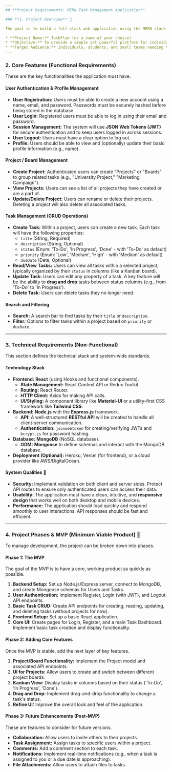 ```yaml
---
## **Project Requirements: MERN Task Management Application**

### **1. Project Overview** 📝

The goal is to build a full-stack web application using the MERN stack (MongoDB, Express.js, React, Node.js) that allows users to manage their tasks effectively. The application will be a Single Page Application (SPA) providing a fast, responsive, and intuitive user experience. Users will be able to register, log in, create projects, and manage tasks within those projects.

* **Project Name:** TaskFlow (or a name of your choice)
* **Objective:** To provide a simple yet powerful platform for individual and team task management.
* **Target Audience:** Individuals, students, and small teams needing to organize their work and track progress.
---
```


### **2. Core Features (Functional Requirements)**

These are the key functionalities the application must have.

#### **User Authentication & Profile Management**

- **User Registration:** Users must be able to create a new account using a name, email, and password. Passwords must be securely hashed before being stored in the database.
- **User Login:** Registered users must be able to log in using their email and password.
- **Session Management:** The system will use **JSON Web Tokens (JWT)** for secure authentication and to keep users logged in across sessions.
- **User Logout:** Users must have a clear option to log out.
- **Profile:** Users should be able to view and (optionally) update their basic profile information (e.g., name).

#### **Project / Board Management**

- **Create Project:** Authenticated users can create "Projects" or "Boards" to group related tasks (e.g., "University Project," "Marketing Campaign").
- **View Projects:** Users can see a list of all projects they have created or are a part of.
- **Update/Delete Project:** Users can rename or delete their projects. Deleting a project will also delete all associated tasks.

#### **Task Management (CRUD Operations)**

- **Create Task:** Within a project, users can create a new task. Each task will have the following properties:
  - `title` (String, Required)
  - `description` (String, Optional)
  - `status` (Enum: 'To-Do', 'In Progress', 'Done' - with 'To-Do' as default)
  - `priority` (Enum: 'Low', 'Medium', 'High' - with 'Medium' as default)
  - `dueDate` (Date, Optional)
- **Read/View Tasks:** Users can view all tasks within a selected project, typically organized by their `status` in columns (like a Kanban board).
- **Update Task:** Users can edit any property of a task. A key feature will be the ability to **drag and drop** tasks between status columns (e.g., from 'To-Do' to 'In Progress').
- **Delete Task:** Users can delete tasks they no longer need.

#### **Search and Filtering**

- **Search:** A search bar to find tasks by their `title` or `description`.
- **Filter:** Options to filter tasks within a project based on `priority` or `dueDate`.

---

### **3. Technical Requirements (Non-Functional)**

This section defines the technical stack and system-wide standards.

#### **Technology Stack**

- **Frontend:** **React** (using Hooks and functional components).
  - **State Management:** React Context API or Redux Toolkit.
  - **Routing:** React Router.
  - **HTTP Client:** Axios for making API calls.
  - **UI/Styling:** A component library like **Material-UI** or a utility-first CSS framework like **Tailwind CSS**.
- **Backend:** **Node.js** with the **Express.js** framework.
  - **API:** A well-structured **RESTful API** will be created to handle all client-server communication.
  - **Authentication:** `jsonwebtoken` for creating/verifying JWTs and `bcrypt.js` for password hashing.
- **Database:** **MongoDB** (NoSQL database).
  - **ODM:** **Mongoose** to define schemas and interact with the MongoDB database.
- **Deployment (Optional):** Heroku, Vercel (for frontend), or a cloud provider like AWS/DigitalOcean.

#### **System Qualities** 🔐

- **Security:** Implement validation on both client and server sides. Protect API routes to ensure only authenticated users can access their data.
- **Usability:** The application must have a clean, intuitive, and **responsive design** that works well on both desktop and mobile devices.
- **Performance:** The application should load quickly and respond smoothly to user interactions. API responses should be fast and efficient.

---

### **4. Project Phases & MVP (Minimum Viable Product)** 🚀

To manage development, the project can be broken down into phases.

#### **Phase 1: The MVP**

The goal of the MVP is to have a core, working product as quickly as possible.

1.  **Backend Setup:** Set up Node.js/Express server, connect to MongoDB, and create Mongoose schemas for Users and Tasks.
2.  **User Authentication:** Implement Register, Login (with JWT), and Logout API endpoints.
3.  **Basic Task CRUD:** Create API endpoints for creating, reading, updating, and deleting tasks (without projects for now).
4.  **Frontend Setup:** Set up a basic React application.
5.  **Core UI:** Create pages for Login, Register, and a main Task Dashboard. Implement basic task creation and display functionality.

#### **Phase 2: Adding Core Features**

Once the MVP is stable, add the next layer of key features.

1.  **Project/Board Functionality:** Implement the Project model and associated API endpoints.
2.  **UI for Projects:** Allow users to create and switch between different project boards.
3.  **Kanban View:** Display tasks in columns based on their status ('To-Do', 'In Progress', 'Done').
4.  **Drag and Drop:** Implement drag-and-drop functionality to change a task's status.
5.  **Refine UI:** Improve the overall look and feel of the application.

#### **Phase 3: Future Enhancements (Post-MVP)**

These are features to consider for future versions.

- **Collaboration:** Allow users to invite others to their projects.
- **Task Assignment:** Assign tasks to specific users within a project.
- **Comments:** Add a comment section to each task.
- **Notifications:** Implement real-time notifications (e.g., when a task is assigned to you or a due date is approaching).
- **File Attachments:** Allow users to attach files to tasks.
